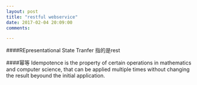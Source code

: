 ```yaml
---
layout: post
title: "restful webservice"
date: 2017-02-04 20:09:00
comments:

---
```


####REpresentational State Tranfer
指的是rest

####幂等
Idempotence is the property of certain operations in mathematics and computer science, that can be applied multiple times without changing the result beyound the initial application.